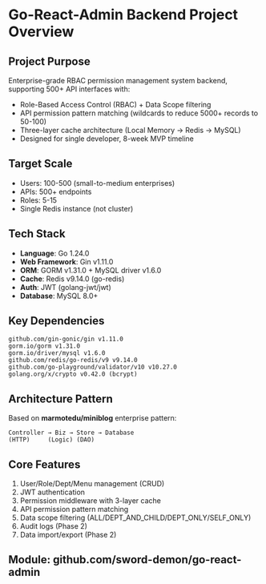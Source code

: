 # Go-React-Admin Backend Project Overview

## Project Purpose
Enterprise-grade RBAC permission management system backend, supporting 500+ API interfaces with:
- Role-Based Access Control (RBAC) + Data Scope filtering
- API permission pattern matching (wildcards to reduce 5000+ records to 50-100)
- Three-layer cache architecture (Local Memory → Redis → MySQL)
- Designed for single developer, 8-week MVP timeline

## Target Scale
- Users: 100-500 (small-to-medium enterprises)
- APIs: 500+ endpoints
- Roles: 5-15
- Single Redis instance (not cluster)

## Tech Stack
- **Language**: Go 1.24.0
- **Web Framework**: Gin v1.11.0
- **ORM**: GORM v1.31.0 + MySQL driver v1.6.0
- **Cache**: Redis v9.14.0 (go-redis)
- **Auth**: JWT (golang-jwt/jwt)
- **Database**: MySQL 8.0+

## Key Dependencies
```
github.com/gin-gonic/gin v1.11.0
gorm.io/gorm v1.31.0
gorm.io/driver/mysql v1.6.0
github.com/redis/go-redis/v9 v9.14.0
github.com/go-playground/validator/v10 v10.27.0
golang.org/x/crypto v0.42.0 (bcrypt)
```

## Architecture Pattern
Based on **marmotedu/miniblog** enterprise pattern:
```
Controller → Biz → Store → Database
(HTTP)     (Logic) (DAO)
```

## Core Features
1. User/Role/Dept/Menu management (CRUD)
2. JWT authentication
3. Permission middleware with 3-layer cache
4. API permission pattern matching
5. Data scope filtering (ALL/DEPT_AND_CHILD/DEPT_ONLY/SELF_ONLY)
6. Audit logs (Phase 2)
7. Data import/export (Phase 2)

## Module: github.com/sword-demon/go-react-admin